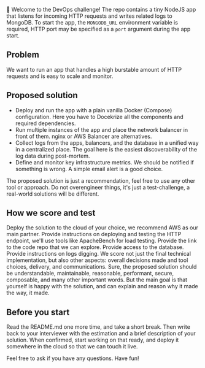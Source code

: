 🎉 Welcome to the DevOps challenge! The repo contains a tiny NodeJS app that listens for incoming HTTP requests and writes related logs to MongoDB. To start the app, the `MONGODB_URL` environment variable is required, HTTP port may be specified as a `port` argument during the app start. 

## Problem
We want to run an app that handles a high burstable amount of HTTP requests and is easy to scale and monitor.

## Proposed solution
- Deploy and run the app with a plain vanilla Docker (Compose) configuration. Here you have to Docekrize all the components and required dependencies.
- Run multiple instances of the app and place the network balancer in front of them. nginx or AWS Balancer are alternatives.
- Collect logs from the apps, balancers, and the database in a unified way in a centralized place. The goal here is the easiest discoverability of the log data during post-mortem.  
- Define and monitor key infrastructure metrics. We should be notified if something is wrong. A simple email alert is a good choice.  

The proposed solution is just a recommendation, feel free to use any other tool or approach. Do not overengineer things, it's just a test-challenge, a real-world solutions will be different.

## How we score and test
Deploy the solution to the cloud of your choice, we recommend AWS as our main partner. Provide instructions on deploying and testing the HTTP endpoint, we'll use tools like ApacheBench for load testing. Provide the link to the code repo that we can explore. Provide access to the database. Provide instructions on logs digging.
We score not just the final technical implementation, but also other aspects: overall decisions made and tool choices, delivery, and communications.  Sure, the proposed solution should be understandable, maintainable, reasonable, performant, secure, composable, and many other important words. But the main goal is that yourself is happy with the solution, and can explain and reason why it made the way, it made. 


## Before you start
Read the README.md one more time, and take a short break. Then write back to your interviewer with the estimation and a brief description of your solution. When confirmed, start working on that ready, and deploy it somewhere in the cloud so that we can touch it live.

Feel free to ask if you have any questions. Have fun!



